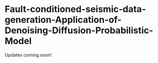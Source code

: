 # Fault-conditioned-seismic-data-generation-Application-of-Denoising-Diffusion-Probabilistic-Model

Updates coming soon!
